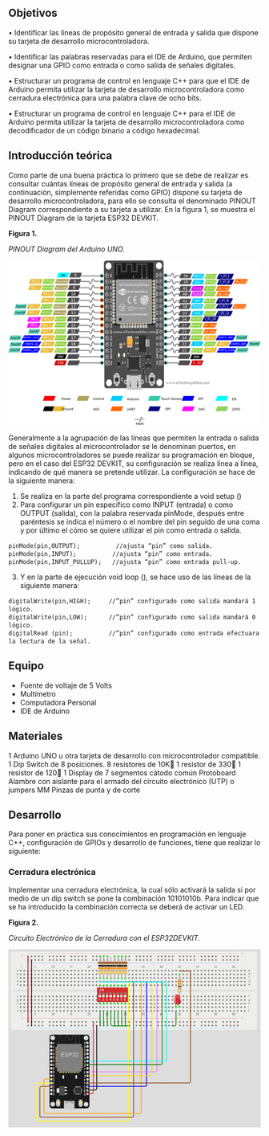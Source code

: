 ## Objetivos

• Identificar las líneas de propósito general de entrada y salida que dispone su tarjeta de desarrollo microcontroladora.

• Identificar las palabras reservadas para el IDE de Arduino, que permiten designar una GPIO como entrada o como salida de señales digitales.

• Estructurar un programa de control en lenguaje C++ para que el IDE de Arduino permita utilizar la tarjeta de desarrollo microcontroladora como cerradura electrónica para una palabra clave de ocho bits.

• Estructurar un programa de control en lenguaje C++ para el IDE de Arduino permita utilizar la tarjeta de desarrollo microcontroladora como decodificador de un código binario a código hexadecimal.


## Introducción teórica

Como parte de una buena práctica lo primero que se debe de realizar es consultar cuántas líneas de propósito general de entrada y salida (a continuación, simplemente referidas como GPIO) dispone su tarjeta de desarrollo microcontroladora, para ello se consulta el denominado PINOUT Diagram correspondiente a su tarjeta a utilizar. En la figura 1, se muestra el PINOUT Diagram de la tarjeta ESP32 DEVKIT.

**Figura 1.**

*PINOUT Diagram del Arduino UNO.*

![ESP32 DEVKIT PINOUT](https://github.com/OmarAbundis/ArduinoPracticasBasicas/blob/main/ProgramacionDeGPIOs/Imagenes/ESP32%20DEVKIT%20PINOUT.png)

Generalmente a la agrupación de las líneas que permiten la entrada o salida de señales digitales al microcontrolador se le denominan puertos, en algunos microcontroladores se puede realizar su programación en bloque, pero en el caso del ESP32 DEVKIT, su configuración se realiza línea a línea, indicando de qué manera se pretende utilizar.
La configuración se hace de la siguiente manera:

1.	Se realiza en la parte del programa correspondiente a void setup ()
2.	Para configurar un pin específico como INPUT (entrada) o como OUTPUT (salida), con la palabra reservada pinMode, después entre paréntesis se indica el número o el nombre del pin seguido de una coma y por último el cómo se quiere utilizar el pin como entrada o salida.

~~~
pinMode(pin,OUTPUT);          //ajusta “pin” como salida.
pinMode(pin,INPUT);          //ajusta “pin” como entrada.
pinMode(pin,INPUT_PULLUP);   //ajusta “pin” como entrada pull-up.
~~~

3.	Y en la parte de ejecución void loop (), se hace uso de las líneas de la siguiente manera:

~~~~
digitalWrite(pin,HIGH);		//”pin” configurado como salida mandará 1 lógico.
digitalWrite(pin,LOW);		//”pin” configurado como salida mandará 0 lógico.
digitalRead (pin);		    //”pin” configurado como entrada efectuara la lectura de la señal.
~~~~

## Equipo

* Fuente de voltaje de 5 Volts
* Multímetro
* Computadora Personal
* IDE de Arduino

## Materiales

1 Arduino UNO u otra tarjeta de desarrollo con microcontrolador compatible.
1 Dip Switch de 8 posiciones.
8 resistores de 10K
1 resistor de 330
1 resistor de 120
1 Display de 7 segmentos cátodo común
Protoboard
Alambre con aislante para el armado del circuito electrónico (UTP) o jumpers MM
Pinzas de punta y de corte

## Desarrollo

Para poner en práctica sus conocimientos en programación en lenguaje C++, configuración de GPIOs y desarrollo de funciones, tiene que realizar lo siguiente:

### Cerradura electrónica

Implementar una cerradura electrónica, la cual sólo activará la salida si por medio de un dip switch se pone la combinación 10101010b. Para indicar que se ha introducido la combinación correcta se deberá de activar un LED.

**Figura 2.**

*Circuito Electrónico de la Cerradura con el ESP32DEVKIT.*

![Circuito Cerradura ESP32DEVKIT](https://github.com/OmarAbundis/ArduinoPracticasBasicas/blob/main/ProgramacionDeGPIOs/Imagenes/CircuitoCerraduraElectronicaESP32DEVKIT.JPG)

